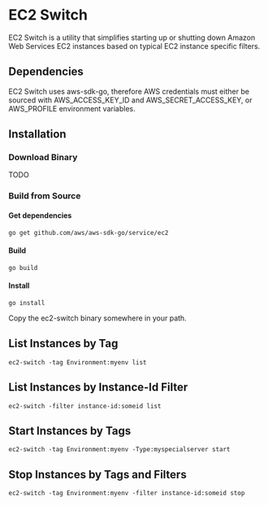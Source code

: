 # EC2 Switch

EC2 Switch is a utility that simplifies starting up or shutting down Amazon Web Services EC2 instances based on typical EC2 instance specific filters.

## Dependencies
EC2 Switch uses aws-sdk-go, therefore AWS credentials must either be sourced with AWS_ACCESS_KEY_ID and AWS_SECRET_ACCESS_KEY, or AWS_PROFILE environment variables.

## Installation
### Download Binary
TODO
### Build from Source
#### Get dependencies
`go get github.com/aws/aws-sdk-go/service/ec2`

#### Build
`go build`
#### Install
`go install`

Copy the ec2-switch binary somewhere in your path.

## List Instances by Tag
`ec2-switch -tag Environment:myenv list`

## List Instances by Instance-Id Filter
`ec2-switch -filter instance-id:someid list`

## Start Instances by Tags
`ec2-switch -tag Environment:myenv -Type:myspecialserver start`

## Stop Instances by Tags and Filters
`ec2-switch -tag Environment:myenv -filter instance-id:someid stop`